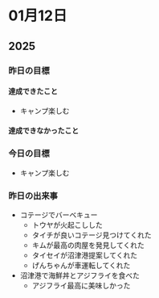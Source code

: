 # 01月12日

## 2025

### 昨日の目標

#### 達成できたこと

- キャンプ楽しむ

#### 達成できなかったこと

### 今日の目標

- キャンプ楽しむ

### 昨日の出来事

- コテージでバーベキュー
  - トウヤが火起こしした
  - タイチが良いコテージ見つけてくれた
  - キムが最高の肉屋を発見してくれた
  - タイセイが沼津港提案してくれた
  - げんちゃんが車運転してくれた
- 沼津港で海鮮丼とアジフライを食べた
  - アジフライ最高に美味しかった
